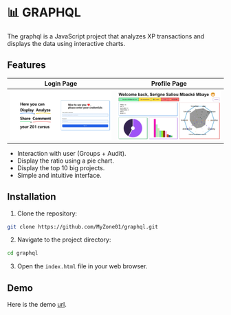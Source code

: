 # 📊 GRAPHQL

The graphql is a JavaScript project that analyzes XP transactions and displays the data using interactive charts.

## Features

|Login Page|Profile Page|
:-:|:-:
![GraphQL Login Page](img/login.jpeg)|![GraphQL Profile Page](img/profile.jpeg)

- Interaction with user (Groups + Audit).
- Display the ratio using a pie chart.
- Display the top 10 big projects.
- Simple and intuitive interface.

## Installation

1. Clone the repository:

```bash
git clone https://github.com/MyZone01/graphql.git
```

2. Navigate to the project directory:

```bash
cd graphql
```

3. Open the `index.html` file in your web browser.

## Demo
Here is the demo [url](https://graphql-beryl.vercel.app/).